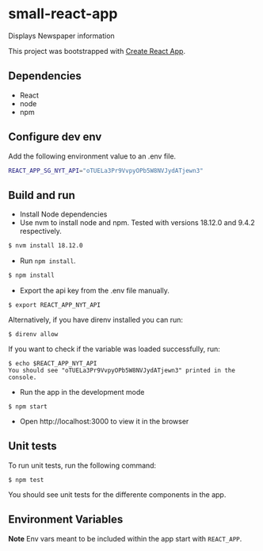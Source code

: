 # small-react-app
Displays Newspaper information

This project was bootstrapped with [Create React App](https://github.com/facebook/create-react-app).

## Dependencies
* React
* node
* npm


## Configure dev env ##

Add the following environment value to an .env file.

```bash
REACT_APP_SG_NYT_API="oTUELa3Pr9VvpyOPb5W8NVJydATjewn3"
```

## Build and run ##

- Install Node dependencies
- Use nvm to install node and npm. Tested with versions 18.12.0 and 9.4.2 respectively.
```bash
$ nvm install 18.12.0
```
- Run `npm install`.
```bash
$ npm install
```
- Export the api key from the .env file manually.
```
$ export REACT_APP_NYT_API
```
Alternatively, if you have direnv installed you can run:
```
$ direnv allow
```
If you want to check if the variable was loaded successfully, run:
```
$ echo $REACT_APP_NYT_API
You should see "oTUELa3Pr9VvpyOPb5W8NVJydATjewn3" printed in the console.
```
- Run the app in the development mode
```
$ npm start
```
- Open http://localhost:3000 to view it in the browser

## Unit tests ##

To run unit tests, run the following command:
```
$ npm test
```
You should see unit tests for the differente components in the app.
## Environment Variables

**Note** Env vars meant to be included within the app start with `REACT_APP`.